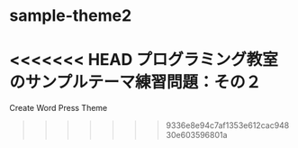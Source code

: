 # sample-theme2
<<<<<<< HEAD
プログラミング教室のサンプルテーマ練習問題：その２
=======
Create Word Press Theme
>>>>>>> 9336e8e94c7af1353e612cac94830e603596801a
